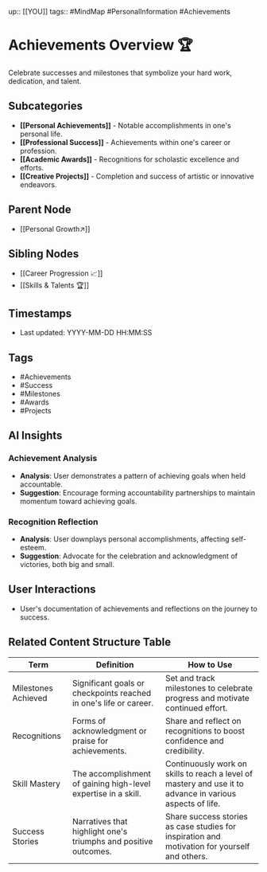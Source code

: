 
up:: [[YOU]]
tags:: #MindMap #PersonalInformation #Achievements

# Achievements Overview 🏆

Celebrate successes and milestones that symbolize your hard work, dedication, and talent.

## Subcategories
- **[[Personal Achievements]]** - Notable accomplishments in one's personal life.
- **[[Professional Success]]** - Achievements within one's career or profession.
- **[[Academic Awards]]** - Recognitions for scholastic excellence and efforts.
- **[[Creative Projects]]** - Completion and success of artistic or innovative endeavors.

## Parent Node
- [[Personal Growth↗️]]

## Sibling Nodes
- [[Career Progression 📈]]
- [[Skills & Talents 🏆]]

## Timestamps
- Last updated: YYYY-MM-DD HH:MM:SS

## Tags
- #Achievements
- #Success
- #Milestones
- #Awards
- #Projects

## AI Insights
### Achievement Analysis
- **Analysis**: User demonstrates a pattern of achieving goals when held accountable.
- **Suggestion**: Encourage forming accountability partnerships to maintain momentum toward achieving goals.

### Recognition Reflection
- **Analysis**: User downplays personal accomplishments, affecting self-esteem.
- **Suggestion**: Advocate for the celebration and acknowledgment of victories, both big and small.

## User Interactions
- User's documentation of achievements and reflections on the journey to success.


## Related Content Structure Table
| Term                | Definition                                                          | How to Use |
|---------------------|---------------------------------------------------------------------|-------------|
| Milestones Achieved | Significant goals or checkpoints reached in one's life or career.   | Set and track milestones to celebrate progress and motivate continued effort. |
| Recognitions        | Forms of acknowledgment or praise for achievements.                 | Share and reflect on recognitions to boost confidence and credibility. |
| Skill Mastery       | The accomplishment of gaining high-level expertise in a skill.      | Continuously work on skills to reach a level of mastery and use it to advance in various aspects of life. |
| Success Stories     | Narratives that highlight one's triumphs and positive outcomes.     | Share success stories as case studies for inspiration and motivation for yourself and others. |

